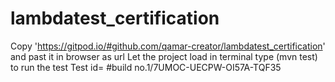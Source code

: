 # lambdatest_certification
Copy 'https://gitpod.io/#github.com/qamar-creator/lambdatest_certification' and past it in browser as url
Let the project load
in terminal type (mvn test) to run the test
Test id= #build no.1/7UMOC-UECPW-OI57A-TQF35

